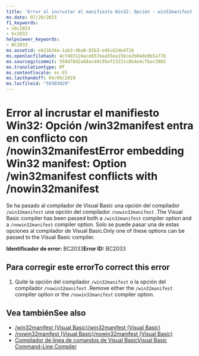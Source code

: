 ```yaml
---
title: 'Error al incrustar el manifiesto Win32: Opción - win32manifest entra en conflicto con - nowin32manifest'
ms.date: 07/20/2015
f1_keywords:
- vbc2033
- bc2033
helpviewer_keywords:
- BC2033
ms.assetid: e921b34a-1ab3-4ba0-81b3-e45c62de4718
ms.openlocfilehash: 4cf493124ace657eaa55ea15bce2b04de0b5a776
ms.sourcegitcommit: 558d78d2a68acd4c95ef23231c8b4e4c7bac3902
ms.translationtype: MT
ms.contentlocale: es-ES
ms.lasthandoff: 04/09/2019
ms.locfileid: "59303029"
---
```

# <a name="error-embedding-win32-manifest-option-win32manifest-conflicts-with-nowin32manifest"></a><span data-ttu-id="8eef0-102">Error al incrustar el manifiesto Win32: Opción /win32manifest entra en conflicto con /nowin32manifest</span><span class="sxs-lookup"><span data-stu-id="8eef0-102">Error embedding Win32 manifest: Option /win32manifest conflicts with /nowin32manifest</span></span>
<span data-ttu-id="8eef0-103">Se ha pasado al compilador de Visual Basic una opción del compilador `/win32manifest` una opción del compilador `/nowin32manifest` .</span><span class="sxs-lookup"><span data-stu-id="8eef0-103">The Visual Basic compiler has been passed both a `/win32manifest` compiler option and a `/nowin32manifest` compiler option.</span></span> <span data-ttu-id="8eef0-104">Solo se puede pasar una de estas opciones al compilador de Visual Basic.</span><span class="sxs-lookup"><span data-stu-id="8eef0-104">Only one of these options can be passed to the Visual Basic compiler.</span></span>  
  
 <span data-ttu-id="8eef0-105">**Identificador de error:** BC2033</span><span class="sxs-lookup"><span data-stu-id="8eef0-105">**Error ID:** BC2033</span></span>  
  
## <a name="to-correct-this-error"></a><span data-ttu-id="8eef0-106">Para corregir este error</span><span class="sxs-lookup"><span data-stu-id="8eef0-106">To correct this error</span></span>  
  
1. <span data-ttu-id="8eef0-107">Quite la opción del compilador `/win32manifest` o la opción del compilador `/nowin32manifest` .</span><span class="sxs-lookup"><span data-stu-id="8eef0-107">Remove either the `/win32manifest` compiler option or the `/nowin32manifest` compiler option.</span></span>  
  
## <a name="see-also"></a><span data-ttu-id="8eef0-108">Vea también</span><span class="sxs-lookup"><span data-stu-id="8eef0-108">See also</span></span>

- [<span data-ttu-id="8eef0-109">/win32manifest (Visual Basic)</span><span class="sxs-lookup"><span data-stu-id="8eef0-109">/win32manifest (Visual Basic)</span></span>](../../visual-basic/reference/command-line-compiler/win32manifest.md)
- [<span data-ttu-id="8eef0-110">/nowin32manifest (Visual Basic)</span><span class="sxs-lookup"><span data-stu-id="8eef0-110">/nowin32manifest (Visual Basic)</span></span>](../../visual-basic/reference/command-line-compiler/nowin32manifest.md)
- [<span data-ttu-id="8eef0-111">Compilador de línea de comandos de Visual Basic</span><span class="sxs-lookup"><span data-stu-id="8eef0-111">Visual Basic Command-Line Compiler</span></span>](../../visual-basic/reference/command-line-compiler/index.md)
